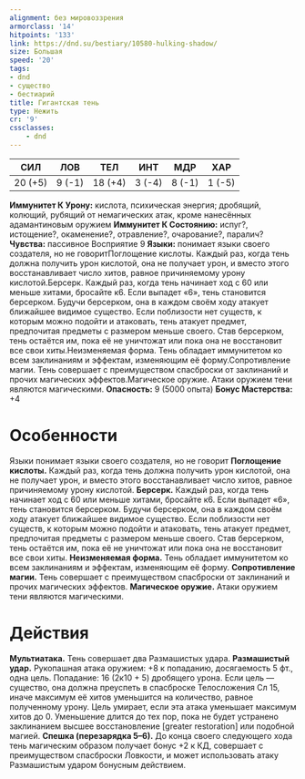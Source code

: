 ```yaml
---
alignment: без мировоззрения
armorclass: '14'
hitpoints: '133'
link: https://dnd.su/bestiary/10580-hulking-shadow/
size: Большая
speed: '20'
tags:
- dnd
- существо
- бестиарий
title: Гигантская тень
type: Нежить
cr: '9'
cssclasses:
    - dnd
---
```



| СИЛ | ЛОВ | ТЕЛ | ИНТ | МДР | ХАР |
|---|---|---|---|---|---|
| 20 (+5) | 9 (-1) | 18 (+4) | 3 (-4) | 8 (-1) | 1 (-5) |
**Иммунитет К Урону:** кислота, психическая энергия; дробящий, колющий, рубящий от немагических атак, кроме нанесённых адамантиновым оружием
**Иммунитет К Состоянию:** испуг?, истощение?, окаменение?, отравление?, очарование?, паралич?
**Чувства:** пассивное Восприятие 9
**Языки:** понимает языки своего создателя, но не говоритПоглощение кислоты. Каждый раз, когда тень должна получить урон кислотой, она не получает урон, и вместо этого восстанавливает число хитов, равное причиняемому урону кислотой.Берсерк. Каждый раз, когда тень начинает ход с 60 или меньше хитами, бросайте к6. Если выпадет «6», тень становится берсерком. Будучи берсерком, она в каждом своём ходу атакует ближайшее видимое существо. Если поблизости нет существ, к которым можно подойти и атаковать, тень атакует предмет, предпочитая предметы с размером меньше своего. Став берсерком, тень остаётся им, пока её не уничтожат или пока она не восстановит все свои хиты.Неизменяемая форма. Тень обладает иммунитетом ко всем заклинаниям и эффектам, изменяющим её форму.Сопротивление магии. Тень совершает с преимуществом спасброски от заклинаний и прочих магических эффектов.Магическое оружие. Атаки оружием тени являются магическими.
**Опасность:** 9 (5000 опыта)
**Бонус Мастерства:** +4


# Особенности
Языки понимает языки своего создателя, но не говорит
**Поглощение кислоты.** Каждый раз, когда тень должна получить урон кислотой, она не получает урон, и вместо этого восстанавливает число хитов, равное причиняемому урону кислотой.
**Берсерк.** Каждый раз, когда тень начинает ход с 60 или меньше хитами, бросайте к6. Если выпадет «6», тень становится берсерком. Будучи берсерком, она в каждом своём ходу атакует ближайшее видимое существо. Если поблизости нет существ, к которым можно подойти и атаковать, тень атакует предмет, предпочитая предметы с размером меньше своего. Став берсерком, тень остаётся им, пока её не уничтожат или пока она не восстановит все свои хиты.
**Неизменяемая форма.** Тень обладает иммунитетом ко всем заклинаниям и эффектам, изменяющим её форму.
**Сопротивление магии.** Тень совершает с преимуществом спасброски от заклинаний и прочих магических эффектов.
**Магическое оружие.** Атаки оружием тени являются магическими.


# Действия
**Мультиатака.** Тень совершает два Размашистых удара.
**Размашистый удар.** Рукопашная атака оружием: +8 к попаданию, досягаемость 5 фт., одна цель. Попадание: 16 (2к10 + 5) дробящего урона. Если цель — существо, она должна преуспеть в спасброске Телосложения Сл 15, иначе максимум её хитов уменьшится на количество, равное полученному урону. Цель умирает, если эта атака уменьшает максимум хитов до 0. Уменьшение длится до тех пор, пока не будет устранено заклинанием высшее восстановление [greater restoration] или подобной магией.
**Спешка (перезарядка 5–6).** До конца своего следующего хода тень магическим образом получает бонус +2 к КД, совершает с преимуществом спасброски Ловкости, и может использовать атаку Размашистым ударом бонусным действием.